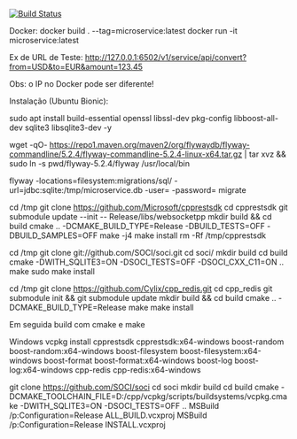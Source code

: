 [![Build Status](https://travis-ci.org/ahmedyarub/micro-service.svg?branch=master)](https://travis-ci.org/ahmedyarub/micro-service)

Docker:
docker build . --tag=microservice:latest
docker run -it microservice:latest

Ex de URL de Teste:
http://127.0.0.1:6502/v1/service/api/convert?from=USD&to=EUR&amount=123.45

Obs: o IP no Docker pode ser diferente!

Instalação (Ubuntu Bionic):

sudo apt install build-essential openssl libssl-dev pkg-config libboost-all-dev sqlite3 libsqlite3-dev -y

wget -qO- https://repo1.maven.org/maven2/org/flywaydb/flyway-commandline/5.2.4/flyway-commandline-5.2.4-linux-x64.tar.gz | tar xvz && sudo ln -s pwd/flyway-5.2.4/flyway /usr/local/bin

flyway -locations=filesystem:migrations/sql/ -url=jdbc:sqlite:/tmp/microservice.db -user= -password= migrate

cd /tmp
git clone https://github.com/Microsoft/cpprestsdk
cd cpprestsdk
git submodule update --init -- Release/libs/websocketpp
mkdir build && cd build
cmake .. -DCMAKE_BUILD_TYPE=Release -DBUILD_TESTS=OFF -DBUILD_SAMPLES=OFF
make -j4
make install
rm -Rf /tmp/cpprestsdk

cd /tmp
git clone git://github.com/SOCI/soci.git
cd soci/
mkdir build
cd build
cmake -DWITH_SQLITE3=ON -DSOCI_TESTS=OFF -DSOCI_CXX_C11=ON ..
make
sudo make install

cd /tmp
git clone https://github.com/Cylix/cpp_redis.git
cd cpp_redis
git submodule init && git submodule update
mkdir build && cd build
cmake .. -DCMAKE_BUILD_TYPE=Release
make
make install

Em seguida build com cmake e make

Windows
vcpkg install cpprestsdk cpprestsdk:x64-windows boost-random boost-random:x64-windows boost-filesystem boost-filesystem:x64-windows boost-format boost-format:x64-windows boost-log boost-log:x64-windows cpp-redis cpp-redis:x64-windows

git clone https://github.com/SOCI/soci
cd soci
mkdir build
cd build
cmake -DCMAKE_TOOLCHAIN_FILE=D:/cpp/vcpkg/scripts/buildsystems/vcpkg.cmake -DWITH_SQLITE3=ON -DSOCI_TESTS=OFF ..
MSBuild /p:Configuration=Release ALL_BUILD.vcxproj
MSBuild /p:Configuration=Release INSTALL.vcxproj